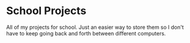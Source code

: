 # School Projects
All of my projects for school. Just an easier way to store them so I don't have to keep going back and forth between different computers.
